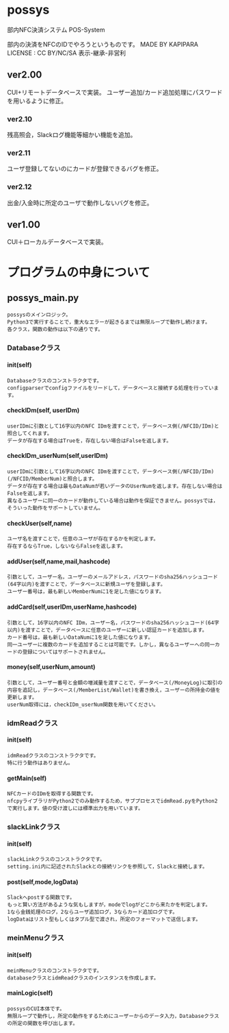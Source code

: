 # possys
部内NFC決済システム POS-System

部内の決済をNFCのIDでやろうというものです。   MADE BY KAPIPARA LICENSE : CC BY/NC/SA 表示-継承-非営利

## ver2.00
CUI+リモートデータベースで実装。
ユーザー追加/カード追加処理にパスワードを用いるように修正。
### ver2.10
残高照会，Slackログ機能等細かい機能を追加。
### ver2.11
ユーザ登録してないのにカードが登録できるバグを修正。
### ver2.12
出金/入金時に所定のユーザで動作しないバグを修正。

## ver1.00
CUI＋ローカルデータベースで実装。


# プログラムの中身について
## possys_main.py
    possysのメインロジック。  
    Python3で実行することで，重大なエラーが起きるまでは無限ループで動作し続けます。  
    各クラス，関数の動作は以下の通りです。  

### Databaseクラス
#### __init__(self)
    Databaseクラスのコンストラクタです。  
    configparserでconfigファイルをリードして，データベースと接続する処理を行っています。

#### checkIDm(self, userIDm)
    userIDmに引数として16字以内のNFC IDmを渡すことで，データベース側(/NFCID/IDm)と照合してくれます。  
    データが存在する場合はTrueを，存在しない場合はFalseを返します。

#### checkIDm_userNum(self,userIDm)
    userIDmに引数として16字以内のNFC IDmを渡すことで，データベース側(/NFCID/IDm)(/NFCID/MemberNum)と照合します。  
    データが存在する場合は最もDataNumが若いデータのUserNumを返します。存在しない場合はFalseを返します。  
    異なるユーザーに同一のカードが動作している場合は動作を保証できません。possysでは，そういった動作をサポートしていません。

#### checkUser(self,name)
    ユーザ名を渡すことで，任意のユーザが存在するかを判定します。
    存在するならTrue，しないならFalseを返します。

#### addUser(self,name,mail,hashcode)
    引数として，ユーザー名，ユーザーのメールアドレス，パスワードのsha256ハッシュコード(64字以内)を渡すことで，データベースに新規ユーザを登録します。  
    ユーザー番号は，最も新しいMemberNumに1を足した値になります。

#### addCard(self,userIDm,userName,hashcode)
    引数として，16字以内のNFC IDm，ユーザー名，パスワードのsha256ハッシュコード(64字以内)を渡すことで，データベースに任意のユーザーに新しい認証カードを追加します。  
    カード番号は，最も新しいDataNumに1を足した値になります。
    同一ユーザーに複数のカードを追加することは可能です。しかし，異なるユーザーへの同一カードの登録についてはサポートされません。

#### money(self,userNum,amount)
    引数として，ユーザー番号と金額の増減量を渡すことで，データベース(/MoneyLog)に取引の内容を追記し，データベース(/MemberList/Wallet)を書き換え，ユーザーの所持金の値を更新します。
    userNum取得には，checkIDm_userNum関数を用いてください。
    
### idmReadクラス
#### __init__(self)
    idmReadクラスのコンストラクタです。  
    特に行う動作はありません。

#### getMain(self)
    NFCカードのIDmを取得する関数です。  
    nfcpyライブラリがPython2でのみ動作するため，サブプロセスでidmRead.pyをPython2で実行します。値の受け渡しには標準出力を用いています。

### slackLinkクラス 
#### __init__(self)
    slackLinkクラスのコンストラクタです。
    setting.ini内に記述されたSlackとの接続リンクを参照して，Slackと接続します。

#### post(self,mode,logData)
    Slackへpostする関数です。
    もっと賢い方法があるような気もしますが，modeでlogがどこから来たかを判定します。
    1なら金銭処理のログ，2ならユーザ追加ログ，3ならカード追加ログです。
    logDataはリスト型もしくはタプル型で渡され，所定のフォーマットで送信します。

### meinMenuクラス
#### __init__(self)
    meinMenuクラスのコンストラクタです。
    databaseクラスとidmReadクラスのインスタンスを作成します。

#### mainLogic(self)
    possysのCUI本体です。
    無限ループで動作し，所定の動作をするためにユーザーからのデータ入力，Databaseクラスの所定の関数を呼び出します。
